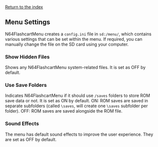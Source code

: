 [Return to the index](./00_index.md)
## Menu Settings
N64FlashcartMenu creates a `config.ini` file in `sd:/menu/`, which contains various settings that can be set within the menu.
If required, you can manually change the file on the SD card using your computer.

### Show Hidden Files
Shows any N64FlashcartMenu system-related files. It is set as OFF by default.

### Use Save Folders
Indicates N64FlashcartMenu if it should use `/saves` folders to store ROM save data or not. It is set as ON by default.
ON: ROM saves are saved in separate subfolders (called `\saves`, will create one `\saves` subfolder per folder).
OFF: ROM saves are saved alongside the ROM file.

### Sound Effects
The menu has default sound effects to improve the user experience. They are set as OFF by default.
